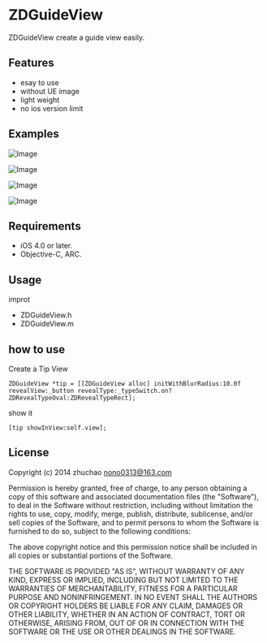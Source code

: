 # ZDGuideView

ZDGuideView create a guide view easily.


## Features

* esay to use
* without UE image
* light weight
* no ios version limit

## Examples

![Image](https://github.com/hai00jiao/ZDGuideView/blob/master/IMG_0599.PNG)

![Image](https://github.com/hai00jiao/ZDGuideView/blob/master/IMG_0600.PNG)

![Image](https://github.com/hai00jiao/ZDGuideView/blob/master/IMG_0601.PNG)

![Image](https://github.com/hai00jiao/ZDGuideView/blob/master/IMG_0602.PNG)


## Requirements

* iOS 4.0 or later.
* Objective-C, ARC.

## Usage

improt
* ZDGuideView.h
* ZDGuideView.m


## how to use

Create a Tip View

    ZDGuideView *tip = [[ZDGuideView alloc] initWithBlurRadius:10.0f revealView:_button revealType:_typeSwitch.on?ZDRevealTypeOval:ZDRevealTypeRect];

show it
    
    [tip showInView:self.view];


## License

Copyright (c) 2014 zhuchao <nono0313@163.com>

Permission is hereby granted, free of charge, to any person obtaining a copy
of this software and associated documentation files (the "Software"), to deal
in the Software without restriction, including without limitation the rights
to use, copy, modify, merge, publish, distribute, sublicense, and/or sell
copies of the Software, and to permit persons to whom the Software is furnished
to do so, subject to the following conditions:

The above copyright notice and this permission notice shall be included in all
copies or substantial portions of the Software.

THE SOFTWARE IS PROVIDED "AS IS", WITHOUT WARRANTY OF ANY KIND, EXPRESS OR
IMPLIED, INCLUDING BUT NOT LIMITED TO THE WARRANTIES OF MERCHANTABILITY,
FITNESS FOR A PARTICULAR PURPOSE AND NONINFRINGEMENT. IN NO EVENT SHALL THE
AUTHORS OR COPYRIGHT HOLDERS BE LIABLE FOR ANY CLAIM, DAMAGES OR OTHER
LIABILITY, WHETHER IN AN ACTION OF CONTRACT, TORT OR OTHERWISE, ARISING FROM,
OUT OF OR IN CONNECTION WITH THE SOFTWARE OR THE USE OR OTHER DEALINGS IN
THE SOFTWARE.

